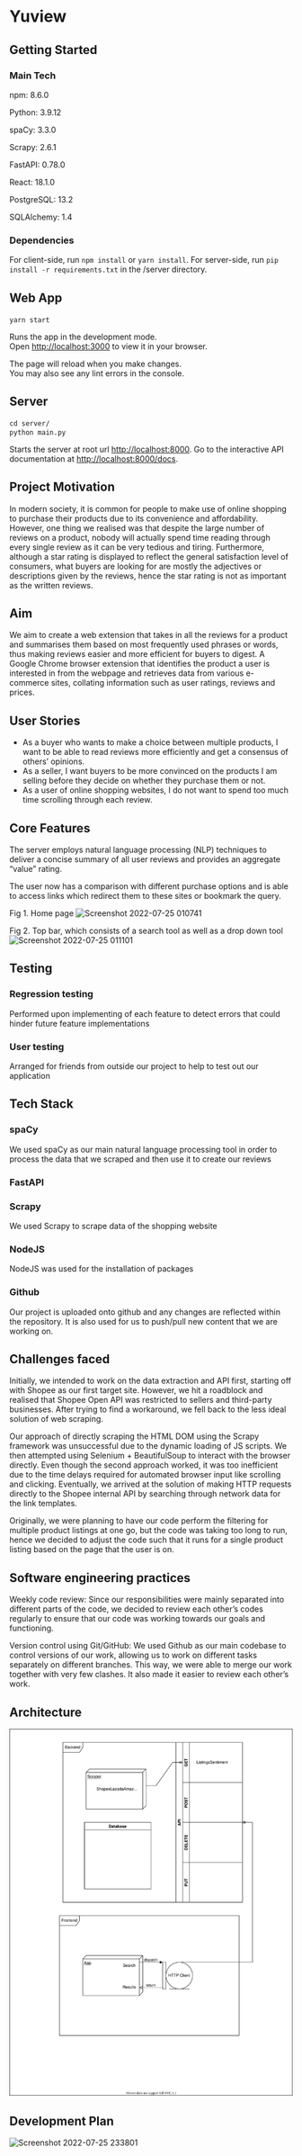 # Yuview

## Getting Started

### Main Tech

npm: 8.6.0

Python: 3.9.12

spaCy: 3.3.0

Scrapy: 2.6.1

FastAPI: 0.78.0

React: 18.1.0

PostgreSQL: 13.2

SQLAlchemy: 1.4

### Dependencies

For client-side, run `npm install` or `yarn install`.
For server-side, run `pip install -r requirements.txt` in the /server directory.

## Web App

 `yarn start`

Runs the app in the development mode.\
Open [http://localhost:3000](http://localhost:3000) to view it in your browser.

The page will reload when you make changes.\
You may also see any lint errors in the console.

## Server

```
cd server/
python main.py
```

Starts the server at root url [http://localhost:8000](http://localhost:8000).
Go to the interactive API documentation at [http://localhost:8000/docs](http://localhost:8000/docs).

## Project Motivation

In modern society, it is common for people to make use of online shopping to purchase their products due to its convenience and affordability. However, one thing we realised was that despite the large number of reviews on a product, nobody will actually spend time reading through every single review as it can be very tedious and tiring. Furthermore, although a star rating is displayed to reflect the general satisfaction level of consumers, what buyers are looking for are mostly the adjectives or descriptions given by the reviews, hence the star rating is not as important as the written reviews.

## Aim

We aim to create a web extension that takes in all the reviews for a product and summarises them based on most frequently used phrases or words, thus making reviews easier and more efficient for buyers to digest.
A Google Chrome browser extension that identifies the product a user is interested in from the webpage and retrieves data from various e-commerce sites, collating information such as user ratings, reviews and prices.

## User Stories

- As a buyer who wants to make a choice between multiple products, I want to be able to read reviews more efficiently and get a consensus of others’ opinions.
- As a seller, I want buyers to be more convinced on the products I am selling before they decide on whether they purchase them or not.
- As a user of online shopping websites, I do not want to spend too much time scrolling through each review.

## Core Features
The server employs natural language processing (NLP) techniques to deliver a concise summary of all user reviews and provides an aggregate “value” rating.

The user now has a comparison with different purchase options and is able to access links which redirect them to these sites or bookmark the query.

Fig 1. Home page
![Screenshot 2022-07-25 010741](https://user-images.githubusercontent.com/105497963/180813066-7bf4e4bd-74b4-4c91-9477-89ff58b4bd0a.png)


Fig 2. Top bar, which consists of a search tool as well as a drop down tool
![Screenshot 2022-07-25 011101](https://user-images.githubusercontent.com/105497963/180812897-ac38423c-5dd2-4911-a7f3-383ad74275fe.png)


## Testing
### Regression testing 
Performed upon implementing of each feature to detect errors that could hinder future feature implementations

### User testing
Arranged for friends from outside our project to help to test out our application





## Tech Stack
### spaCy
We used spaCy as our main natural language processing tool in order to process the data that we scraped and then use it to create our reviews
### FastAPI

### Scrapy
We used Scrapy to scrape data of the shopping website
### NodeJS
NodeJS was used for the installation of packages
### Github
Our project is uploaded onto github and any changes are reflected within the repository. It is also used for us to push/pull new content that we are working on.

## Challenges faced
Initially, we intended to work on the data extraction and API first, starting off with Shopee as our first target site. However, we hit a roadblock and realised that Shopee Open API was restricted to sellers and third-party businesses. After trying to find a workaround, we fell back to the less ideal solution of web scraping.

Our approach of directly scraping the HTML DOM using the Scrapy framework was unsuccessful due to the dynamic loading of JS scripts. We then attempted using Selenium + BeautifulSoup to interact with the browser directly. Even though the second approach worked, it was too inefficient due to the time delays required for automated browser input like scrolling and clicking. Eventually, we arrived at the solution of making HTTP requests directly to the Shopee internal API by searching through network data for the link templates.

Originally, we were planning to have our code perform the filtering for multiple product listings at one go, but the code was taking too long to run, hence we decided to adjust the code such that it runs for a single product listing based on the page that the user is on.

## Software engineering practices
Weekly code review: Since our responsibilities were mainly separated into different parts of the code, we decided to review each other’s codes regularly to ensure that our code was working towards our goals and functioning.

Version control using Git/GitHub: We used Github as our main codebase to control versions of our work, allowing us to work on different tasks separately on different branches. This way, we were able to merge our work together with very few clashes. It also made it easier to review each other’s work.

## Architecture

![Relational Diagram](./Architecture.drawio.svg)

## Development Plan

![Screenshot 2022-07-25 233801](https://user-images.githubusercontent.com/105497963/180818474-dc010646-a001-4fc1-909d-3553a082f524.png)



